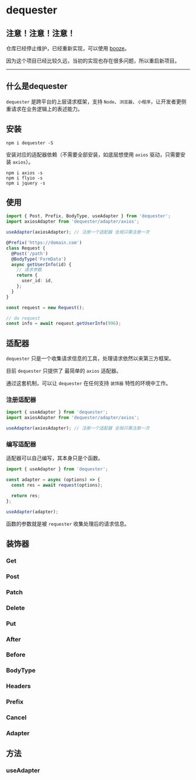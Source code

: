 # dequester

## 注意！注意！注意！

仓库已经停止维护，已经重新实现，可以使用 [booze](https://www.npmjs.com/package/booze)。

因为这个项目已经比较久远，当初的实现也存在很多问题，所以重启新项目。

---

## 什么是dequester

`dequester` 是跨平台的上层请求框架，支持 `Node`、`浏览器`、`小程序`，让开发者更侧重请求在业务逻辑上的表述能力。

## 安装

```shell
npm i dequester -S
```

安装对应的适配器依赖（不需要全部安装，如底层想使用 `axios` 驱动，只需要安装 `axios`）。

```shell
npm i axios -s
npm i flyio -s
npm i jquery -s
```

## 使用

```ts
import { Post, Prefix, BodyType, useAdapter } from 'dequester';
import axiosAdapter from 'dequester/adapter/axios';

useAdapter(axiosAdapter); // 注册一个适配器 全局只需注册一次

@Prefix('https://domain.com')
class Request {
  @Post('/path')
  @BodyType('FormData')
  async getUserInfo(id) {
    // 请求参数
    return {
      user_id: id,
    };
  }
}

const request = new Request();

// do request
const info = await request.getUserInfo(996);
```

## 适配器

`dequester` 只是一个收集请求信息的工具，处理请求依然以来第三方框架。

目前 `dequester` 只提供了 最简单的 `axios` 适配器。

通过这套机制，可以让 `dequester` 在任何支持 `装饰器` 特性的环境中工作。

### 注册适配器

```ts
import { useAdapter } from 'dequester';
import axiosAdapter from 'dequester/adapter/axios';

useAdapter(axiosAdapter); // 注册一个适配器 全局只需注册一次
```

### 编写适配器

适配器可以自己编写，其本身只是个函数。

```ts
import { useAdapter } from 'dequester';

const adapter = async (options) => {
  const res = await request(options);

  return res;
};

useAdapter(adapter);
```

函数的参数就是被 `requester` 收集处理后的请求信息。

## 装饰器

### Get

### Post

### Patch

### Delete

### Put

### After

### Before

### BodyType

### Headers

### Prefix

### Cancel

### Adapter

## 方法

### useAdapter
